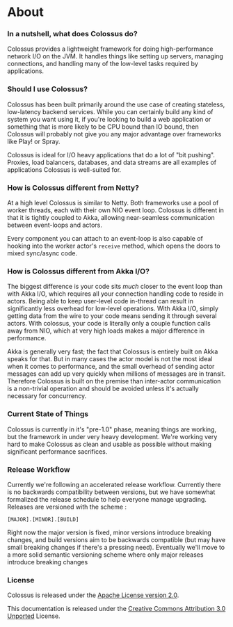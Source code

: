 # About

### In a nutshell, what does Colossus do?

Colossus provides a lightweight framework for doing high-performance network
I/O on the JVM.  It handles things like setting up servers, managing
connections, and handling many of the low-level tasks required by applications.

### Should I use Colossus?

Colossus has been built primarily around the use case of creating stateless,
low-latency backend services.  While you can certainly build any kind of system
you want using it, if you're looking to build a web application or something
that is more likely to be CPU bound than IO bound, then Colossus will probably
not give you any major advantage over frameworks like Play! or Spray.

Colossus is ideal for I/O heavy applications that do a lot of "bit pushing".
Proxies, load balancers, databases, and data streams are all examples of
applications Colossus is well-suited for.

### How is Colossus different from Netty?

At a high level Colossus is similar to Netty.  Both frameworks use a pool of
worker threads, each with their own NIO event loop.  Colossus is different in
that it is tightly coupled to Akka, allowing near-seamless communication
between event-loops and actors.

Every component you can attach to an event-loop is also capable of hooking into
the worker actor's `receive` method, which opens the doors to mixed sync/async
code.

### How is Colossus different from Akka I/O?

The biggest difference is your code sits _much_ closer to the event loop than
with Akka I/O, which requires all your connection handling code to reside in
actors.  Being able to keep user-level code in-thread can result in
significantly less overhead for low-level operations.  With Akka I/O, simply
getting data from the wire to your code means sending it through several
actors.  With colossus, your code is literally only a couple function calls
away from NIO, which at very high loads makes a major difference in
performance.

Akka is generally very fast; the fact that Colossus is entirely built on Akka
speaks for that.  But in many cases the actor model is not the most ideal when
it comes to performance, and the small overhead of sending actor messages can
add up very quickly when millions of messages are in transit.  Therefore
Colossus is built on the premise than inter-actor communication is a
non-trivial operation and should be avoided unless it's actually necessary for
concurrency.

### Current State of Things

Colossus is currently in it's "pre-1.0" phase, meaning things are working, but
the framework in under very heavy development.  We're working very hard to make
Colossus as clean and usable as possible without making significant performance
sacrifices.


### Release Workflow

Currently we're following an accelerated release workflow.  Currently there is
no backwards compatibility between versions, but we have somewhat formalized
the release schedule to help everyone manage upgrading.  Releases are versioned with the scheme :

```
[MAJOR].[MINOR].[BUILD]
```

Right now the major version is fixed, minor versions introduce breaking
changes, and build versions aim to be backwards compatible (but may have small
breaking changes if there's a pressing need).  Eventually we'll move to a more
solid semantic versioning scheme where only major releases introduce breaking
changes


### License

Colossus is released under the [Apache License version 2.0](http://www.apache.org/licenses/LICENSE-2.0).

This documentation is released under the [Creative Commons Attribution 3.0 Unported](http://creativecommons.org/licenses/by/3.0/) License. 


